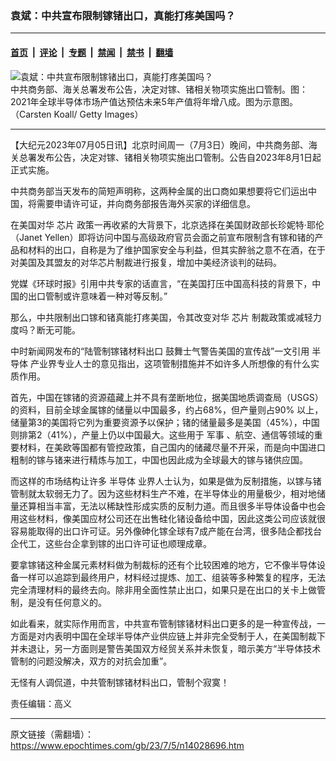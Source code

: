 ### 袁斌：中共宣布限制镓锗出口，真能打疼美国吗？

---

#### [首页](../../../..?n14028696) &nbsp;|&nbsp; [评论](../../../../../epoch-comment?n14028696) &nbsp;|&nbsp; [专题](../../../../../epoch-special?n14028696) &nbsp;|&nbsp; [禁闻](../../../../../epoch-news?n14028696) &nbsp;|&nbsp; [禁书](../../../../../books?n14028696) &nbsp;|&nbsp; [翻墙](https://github.com/gfw-breaker/nogfw/blob/master/README.md?n14028696)


<div><img alt="袁斌：中共宣布限制镓锗出口，真能打疼美国吗？" class="attachment-djy_600_400 size-djy_600_400 wp-post-image" src="https://i.epochtimes.com/assets/uploads/2023/07/id14028708-518947-.jpeg"/>
<div class="caption">
 中共商务部、海关总署发布公告，决定对镓、锗相关物项实施出口管制。图：2021年全球半导体市场产值达预估未来5年产值将年增八成。图为示意图。（Carsten Koall/ Getty Images）
</div></div><hr/><div class="post_content" id="artbody" itemprop="articleBody">
 <!-- article content begin -->
 <p>
  【大纪元2023年07月05日讯】北京时间周一（7月3日）晚间，中共商务部、海关总署发布公告，决定对镓、锗相关物项实施出口管制。公告自2023年8月1日起正式实施。
 </p>
 <p>
  中共商务部当天发布的简短声明称，这两种金属的出口商如果想要将它们运出中国，将需要申请许可证，并向商务部报告海外买家的详细信息。
 </p>
 <p>
  在美国对华
  <ok href="https://www.epochtimes.com/gb/tag/%E8%8A%AF%E7%89%87.html">
   芯片
  </ok>
  政策一再收紧的大背景下，北京选择在美国财政部长珍妮特·耶伦（Janet Yellen）即将访问中国与高级政府官员会面之前宣布限制含有镓和锗的产品和材料的出口，自称是为了维护国家安全与利益，但其实醉翁之意不在酒，在于对美国及其盟友的对华芯片制裁进行报复，增加中美经济谈判的砝码。
 </p>
 <p>
  党媒《环球时报》引用中共专家的话直言，“在美国打压中国高科技的背景下，中国的出口管制或许意味着一种对等反制。”
 </p>
 <p>
  那么，中共限制出口镓和锗真能打疼美国，令其改变对华
  <ok href="https://www.epochtimes.com/gb/tag/%E8%8A%AF%E7%89%87.html">
   芯片
  </ok>
  制裁政策或减轻力度吗？断无可能。
 </p>
 <p>
  中时新闻网发布的“陆管制镓锗材料出口 鼓舞士气警告美国的宣传战”一文引用
  <ok href="https://www.epochtimes.com/gb/tag/%E5%8D%8A%E5%AF%BC%E4%BD%93.html">
   半导体
  </ok>
  产业界专业人士的意见指出，这项管制措施并不如许多人所想像的有什么实质作用。
 </p>
 <p>
  首先，中国在镓锗的资源蕴藏上并不具有垄断地位，据美国地质调查局（USGS）的资料，目前全球金属镓的储量以中国最多，约占68%，但产量则占90% 以上，储量第3的美国将它列为重要资源予以保护；锗的储量最多是美国（45%），中国则排第2（41%），产量上仍以中国最大。这些用于
  <ok href="https://www.epochtimes.com/gb/tag/%E5%86%9B%E4%BA%8B.html">
   军事
  </ok>
  、航空、通信等领域的重要材料，在美欧等国都有管控政策，自己国内的储藏尽量不开采，而是向中国进口粗制的镓与锗来进行精炼与加工，中国也因此成为全球最大的镓与锗供应国。
 </p>
 <p>
  而这样的市场结构让许多
  <ok href="https://www.epochtimes.com/gb/tag/%E5%8D%8A%E5%AF%BC%E4%BD%93.html">
   半导体
  </ok>
  业界人士认为，如果是做为反制措施，以镓与锗管制就太软弱无力了。因为这些材料生产不难，在半导体业的用量极少，相对地储量还算相当丰富，无法以稀缺性形成实质的反制力道。而且很多半导体设备中也会用这些材料，像美国应材公司还在出售硅化锗设备给中国，因此这类公司应该就很容易能取得的出口许可证。另外像砷化镓全球有7成产能在台湾，很多陆企都找台企代工，这些台企拿到镓的出口许可证也顺理成章。
 </p>
 <p>
  要拿镓锗这种金属元素材料做为制裁标的还有个比较困难的地方，它不像半导体设备一样可以追踪到最终用户，材料经过提炼、加工、组装等多种繁复的程序，无法完全清理材料的最终去向。除非用全面性禁止出口，如果只是在出口的关卡上做管制，是没有任何意义的。
 </p>
 <p>
  如此看来，就实际作用而言，中共宣布管制镓锗材料出口更多的是一种宣传战，一方面是对内表明中国在全球半导体产业供应链上并非完全受制于人，在美国制裁下并未退让，另一方面则是警告美国双方经贸关系并未恢复，暗示美方“半导体技术管制的问题没解决，双方的对抗会加重”。
 </p>
 <p>
  无怪有人调侃道，中共管制镓锗材料出口，管制个寂寞！
 </p>
 <p>
  责任编辑：高义
 </p>
 <!-- article content end -->
 <div id="below_article_ad">
 </div>
</div>


---

原文链接（需翻墙）：https://www.epochtimes.com/gb/23/7/5/n14028696.htm